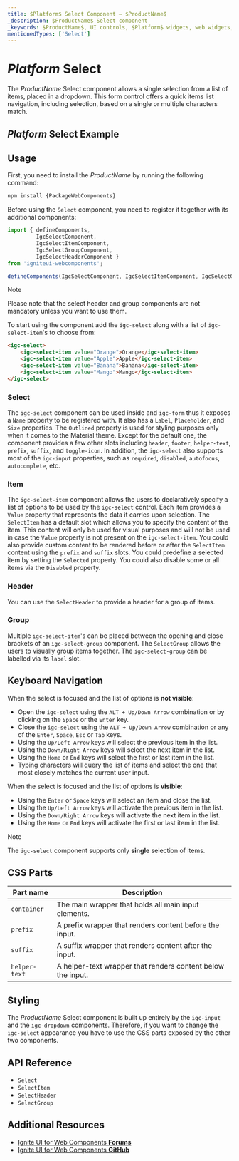 ```yaml
---
title: $Platform$ Select Component – $ProductName$
_description: $ProductName$ Select component 
_keywords: $ProductName$, UI controls, $Platform$ widgets, web widgets, UI widgets, $Platform$, Native $Platform$ Components Suite, Native $Platform$ Controls, Native $Platform$ Components Library, $Platform$ Select components, $Platform$ Select controls
mentionedTypes: ['Select']
---
```


# $Platform$ Select
The $ProductName$ Select component allows a single selection from a list of items, placed in a dropdown. This form control offers a quick items list navigation, including selection, based on a single or multiple characters match. 

## $Platform$ Select Example

<code-view style="height:220px"
           data-demos-base-url="{environment:demosBaseUrl}"
           iframe-src="{environment:demosBaseUrl}/inputs/select-overview" alt="$Platform$ Select Example"
           github-src="inputs/select/overview">
</code-view>

<div class="divider--half"></div>

## Usage

<!-- WebComponents -->
First, you need to install the $ProductName$ by running the following command:

```cmd
npm install {PackageWebComponents}
```
<!-- end: WebComponents -->

Before using the `Select` component, you need to register it together with its additional components:

```ts
import { defineComponents,
         IgcSelectComponent,
         IgcSelectItemComponent,
         IgcSelectGroupComponent,
         IgcSelectHeaderComponent } 
from 'igniteui-webcomponents';

defineComponents(IgcSelectComponent, IgcSelectItemComponent, IgcSelectGroupComponent, IgcSelectHeaderComponent);
```

> [!NOTE]
> Please note that the select header and group components are not mandatory unless you want to use them.

To start using the component add the `igc-select` along with a list of `igc-select-item`'s to choose from:

```html
<igc-select>
    <igc-select-item value="Orange">Orange</igc-select-item>
    <igc-select-item value="Apple">Apple</igc-select-item>
    <igc-select-item value="Banana">Banana</igc-select-item>
    <igc-select-item value="Mango">Mango</igc-select-item>
</igc-select>
```

### Select 

The `igc-select` component can be used inside and `igc-form` thus it exposes a `Name` property to be registered with. It also has a `Label`, `Placeholder`, and `Size` properties. The `Outlined` property is used for styling purposes only when it comes to the Material theme. Except for the default one, the component provides a few other slots including `header`, `footer`, `helper-text`, `prefix`, `suffix`, and `toggle-icon`. In addition, the `igc-select` also supports most of the `igc-input` properties, such as `required`, `disabled`, `autofocus`, `autocomplete`, etc.

### Item

The `igc-select-item` component allows the users to declaratively specify a list of options to be used by the `igc-select` control. Each item provides a `Value` property that represents the data it carries upon selection. The `SelectItem` has a default slot which allows you to specify the content of the item. This content will only be used for visual purposes and will not be used in case the `Value` property is not present on the `igc-select-item`. You could also provide custom content to be rendered before or after the `SelectItem` content using the `prefix` and `suffix` slots. You could predefine a selected item by setting the `Selected` property. You could also disable some or all items via the `Disabled` property.

<code-view style="height: 220px"
           data-demos-base-url="{environment:dvDemosBaseUrl}"
           iframe-src="{environment:dvDemosBaseUrl}/inputs/select-item"
           alt="$Platform$ Select Item Example"
           github-src="inputs/select/item">
</code-view>

### Header

You can use the `SelectHeader` to provide a header for a group of items.

<code-view style="height: 250px"
           data-demos-base-url="{environment:dvDemosBaseUrl}"
           iframe-src="{environment:dvDemosBaseUrl}/inputs/select-header"
           alt="$Platform$ Select Header Example"
           github-src="inputs/select/header">
</code-view>

### Group

Multiple `igc-select-item`'s can be placed between the opening and close brackets of an `igc-select-group` component. The `SelectGroup` allows the users to visually group items together. The `igc-select-group` can be labelled via its `label` slot.

<code-view style="height: 380px"
           data-demos-base-url="{environment:dvDemosBaseUrl}"
           iframe-src="{environment:dvDemosBaseUrl}/inputs/select-group"
           alt="$Platform$ Select Group Example"
           github-src="inputs/select/group">
</code-view>


## Keyboard Navigation

When the select is focused and the list of options is **not visible**:

- Open the `igc-select` using the `ALT + Up/Down Arrow` combination or by clicking on the `Space` or the `Enter` key.
- Close the `igc-select` using the `ALT + Up/Down Arrow` combination or any of the `Enter`, `Space`, `Esc` or `Tab` keys.
- Using the `Up/Left Arrow` keys will select the previous item in the list.
- Using the `Down/Right Arrow` keys will select the next item in the list.
- Using the `Home` or `End` keys will select the first or last item in the list.
- Typing characters will query the list of items and select the one that most closely matches the current user input.

When the select is focused and the list of options is **visible**:

- Using the `Enter` or `Space` keys will select an item and close the list.
- Using the `Up/Left Arrow` keys will activate the previous item in the list.
- Using the `Down/Right Arrow` keys will activate the next item in the list.
- Using the `Home` or `End` keys will activate the first or last item in the list.

> [!NOTE]
> The `igc-select` component supports only **single** selection of items.

## CSS Parts

Part name | Description
---------|------------
`container` | The main wrapper that holds all main input elements.
`prefix`  | A prefix wrapper that renders content before the input.
`suffix` | A suffix wrapper that renders content after the input.
`helper-text` | A helper-text wrapper that renders content below the input.

<!-- WebComponents -->

## Styling

The $ProductName$ Select component is built up entirely by the `igc-input` and the `igc-dropdown` components. Therefore, if you want to change the `igc-select` appearance you have to use the CSS parts exposed by the other two components.

<code-view style="height: 380px"
           data-demos-base-url="{environment:dvDemosBaseUrl}"
           iframe-src="{environment:dvDemosBaseUrl}/inputs/select-styling"
           alt="$Platform$ Select Styling Example"
           github-src="inputs/select/styling">
</code-view>

## API Reference

* `Select`
* `SelectItem`
* `SelectHeader`
* `SelectGroup`

<!-- end: WebComponents -->

## Additional Resources

<!-- WebComponents -->

* [Ignite UI for Web Components **Forums**](https://www.infragistics.com/community/forums/f/ignite-ui-for-web-components)
* [Ignite UI for Web Components **GitHub**](https://github.com/IgniteUI/igniteui-webcomponents)

<!-- end: WebComponents -->